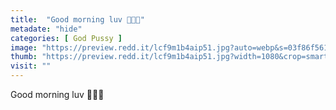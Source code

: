 ```yaml
---
title:  "Good morning luv 🤤😘💦"
metadate: "hide"
categories: [ God Pussy ]
image: "https://preview.redd.it/lcf9m1b4aip51.jpg?auto=webp&s=03f86f561ef51b18b2e95992e41727014e3d4ff6"
thumb: "https://preview.redd.it/lcf9m1b4aip51.jpg?width=1080&crop=smart&auto=webp&s=c36687f0c21513375004c5e8369a2e2d70cdbb12"
visit: ""
---
```

Good morning luv 🤤😘💦
